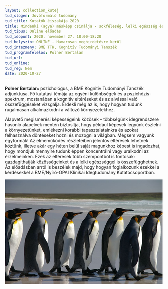 ```yaml
---
layout: collection_kutej
tud_slogen: Jövőformáló tudomány
tud_title: Kutatók éjszakája 2020
title: Mindenki (agya) másképp csinálja - sokféleség, lelki egészség és a kognitív tudomány.
tud_tipus: Online előadás
tud_idopont: 2020. november 27. 18:00-18:20
tud_helyszin: ONLINE - Hamarosan meghirdetésre kerül
tud_intezmeny: BME TTK, Kognitív Tudományi Tanszék 
tud_programfelelos: Polner Bertalan
tud_url:
tud_online:
tud_reg: Nem
date: 2020-10-27
---
```

<b>Polner Bertalan: </b> pszichológus, a BME Kognitív Tudományi Tanszék adjunktusa. Fő kutatási témája az egyéni különbségek és a pszichózis-spektrum, mostanában a kognitív eltéréseket és az alvással való összefüggéseket vizsgálja. Érdekli még az is, hogy hogyan tudunk rugalmasan alkalmazkodni a változó környezetekhez.

Alapvető megismerési képességeink közösek – többségünk idegrendszere hasonló alapelvek mentén biztosítja, hogy például képesek legyünk észlelni a környezetünket, emlékezni korábbi tapasztalatainkra és azokat felhasználva döntéseket hozni és mozogni a világban. Mégsem vagyunk egyformák! Az elmeműködés részleteiben jelentős eltérések lehetnek köztünk, illetve akár egy héten belül saját magunkhoz képest is ingadozhat, hogy mondjuk mennyire tudunk éppen koncentrálni vagy uralkodni az érzelmeinken. Ezek az eltérések több szempontból is fontosak: gazdagíthatják közösségeinket és a lelki egészséggel is összefügghetnek. Az előadásban arról is beszélek majd, hogy hogyan foglalkozunk ezekkel a kérdésekkel a BME/Nyírő-OPAI Klinikai Idegtudomány Kutatócsoportban. 

<img src="images/falkland_islands_penguins.jpg" max-width="500" class="center"> 


